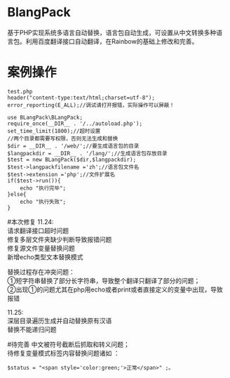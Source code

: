 # BlangPack
基于PHP实现系统多语言自动替换，语言包自动生成，可设置从中文转换多种语言包。利用百度翻译接口自动翻译，在Rainbow的基础上修改和完善。
# 案例操作
    test.php
    header("content-type:text/html;charset=utf-8");
    error_reporting(E_ALL);//调试请打开报错，实际操作可以屏蔽！
    
    use BLangPack\BLangPack;
    require_once(__DIR__ . '/../autoload.php');
    set_time_limit(1800);//超时设置
    //两个目录都需要写权限，否则无法生成和替换
    $dir = __DIR__ . '/web/';//要生成语言包的目录
    $langpackdir = __DIR__ . '/lang/';//生成语言包存放目录
    $test = new BLangPack($dir,$langpackdir);
    $test->langpackfilename ='zh';//语言包文件名
    $test->extension ='php';//文件扩展名
    if($test->run()){
        echo "执行完毕";
    }else{
        echo "执行失败";
    }

#本次修复
11.24:  
请求翻译接口超时问题  
修复多层文件夹缺少判断导致报错问题  
修复源文件变量替换问题  
新增echo类型文本替换模式  

替换过程存在冲突问题：  
①短字符串替换了部分长字符串，导致整个翻译只翻译了部分的问题；  
②出现①的问题尤其在php用echo或者print或者直接定义的变量中出现，导致报错

11.25:  
深层目录遍历生成并自动替换原有汉语  
替换不能递归问题

#待完善
中文被符号截断后抓取和转义问题；  
待修复变量模式标签内容替换问题诸如 ：
~~~
$status = "<span style='color:green;'>正常</span>" ;。  
